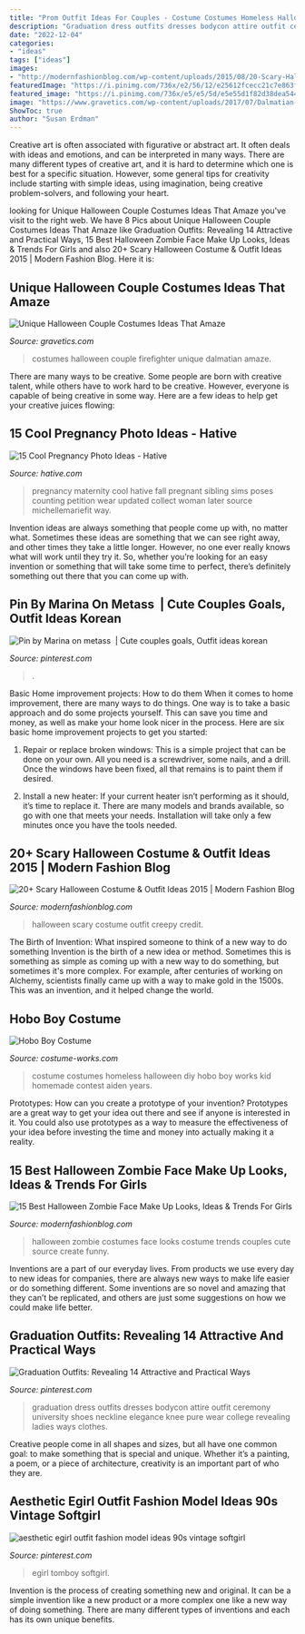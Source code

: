 ```yaml
---
title: "Prom Outfit Ideas For Couples - Costume Costumes Homeless Halloween Diy Hobo Boy Works Kid Homemade Contest Aiden Years"
description: "Graduation dress outfits dresses bodycon attire outfit ceremony university shoes neckline elegance knee pure wear college revealing ladies ways clothes"
date: "2022-12-04"
categories:
- "ideas"
tags: ["ideas"]
images:
- "http://modernfashionblog.com/wp-content/uploads/2015/08/20-Scary-Halloween-Costume-Outfit-Ideas-2015-20.jpg"
featuredImage: "https://i.pinimg.com/736x/e2/56/12/e25612fcecc21c7e863f287788d68c7a.jpg"
featured_image: "https://i.pinimg.com/736x/e5/e5/5d/e5e55d1f82d38dea54448b6164f648a1.jpg"
image: "https://www.gravetics.com/wp-content/uploads/2017/07/Dalmatian-Firefighter.jpg"
ShowToc: true
author: "Susan Erdman"
---
```



Creative art is often associated with figurative or abstract art. It often deals with ideas and emotions, and can be interpreted in many ways. There are many different types of creative art, and it is hard to determine which one is best for a specific situation. However, some general tips for creativity include starting with simple ideas, using imagination, being creative problem-solvers, and following your heart.

	

		
looking for Unique Halloween Couple Costumes Ideas That Amaze you've visit to the right web. We have 8 Pics about Unique Halloween Couple Costumes Ideas That Amaze like Graduation Outfits: Revealing 14 Attractive and Practical Ways, 15 Best Halloween Zombie Face Make Up Looks, Ideas &amp; Trends For Girls and also 20+ Scary Halloween Costume &amp; Outfit Ideas 2015 | Modern Fashion Blog. Here it is:
		
    
## Unique Halloween Couple Costumes Ideas That Amaze

<img loading=lazy src="https://www.gravetics.com/wp-content/uploads/2017/07/Dalmatian-Firefighter.jpg" onerror="this.onerror=null;this.src='https://tse2.mm.bing.net/th?id=OIP.2GyKmF6GvnY-WS6n4MIymwHaJ4&amp;pid=15.1';" alt="Unique Halloween Couple Costumes Ideas That Amaze">

_Source: gravetics.com_

>costumes halloween couple firefighter unique dalmatian amaze. 

	

There are many ways to be creative. Some people are born with creative talent, while others have to work hard to be creative. However, everyone is capable of being creative in some way. Here are a few ideas to help get your creative juices flowing:

    
## 15 Cool Pregnancy Photo Ideas - Hative

<img loading=lazy src="https://hative.com/wp-content/uploads/2014/11/pregnancy-photo-ideas/7-cool-pregnancy-photo-ideas.jpg" onerror="this.onerror=null;this.src='https://tse3.mm.bing.net/th?id=OIP.4LD72bU6nJ_gEpIry0L_8wHaLH&amp;pid=15.1';" alt="15 Cool Pregnancy Photo Ideas - Hative">

_Source: hative.com_

>pregnancy maternity cool hative fall pregnant sibling sims poses counting petition wear updated collect woman later source michellemariefit way. 

	

Invention ideas are always something that people come up with, no matter what. Sometimes these ideas are something that we can see right away, and other times they take a little longer. However, no one ever really knows what will work until they try it. So, whether you’re looking for an easy invention or something that will take some time to perfect, there’s definitely something out there that you can come up with.

    
## Pin By Marina On Metass ️ | Cute Couples Goals, Outfit Ideas Korean

<img loading=lazy src="https://i.pinimg.com/736x/e5/e5/5d/e5e55d1f82d38dea54448b6164f648a1.jpg" onerror="this.onerror=null;this.src='https://tse4.mm.bing.net/th?id=OIP.ZvXfWAKALyv-ZTAS8CuaxAHaLE&amp;pid=15.1';" alt="Pin by Marina on metass ️ | Cute couples goals, Outfit ideas korean">

_Source: pinterest.com_

>. 

	

Basic Home improvement projects: How to do them
When it comes to home improvement, there are many ways to do things. One way is to take a basic approach and do some projects yourself. This can save you time and money, as well as make your home look nicer in the process. Here are six basic home improvement projects to get you started:
1) Repair or replace broken windows: This is a simple project that can be done on your own. All you need is a screwdriver, some nails, and a drill. Once the windows have been fixed, all that remains is to paint them if desired.

2) Install a new heater: If your current heater isn’t performing as it should, it’s time to replace it. There are many models and brands available, so go with one that meets your needs. Installation will take only a few minutes once you have the tools needed.

    
## 20+ Scary Halloween Costume &amp; Outfit Ideas 2015 | Modern Fashion Blog

<img loading=lazy src="http://modernfashionblog.com/wp-content/uploads/2015/08/20-Scary-Halloween-Costume-Outfit-Ideas-2015-20.jpg" onerror="this.onerror=null;this.src='https://tse4.mm.bing.net/th?id=OIP.KDPGPPW1sz76Rq_Y0quohgHaKd&amp;pid=15.1';" alt="20+ Scary Halloween Costume &amp; Outfit Ideas 2015 | Modern Fashion Blog">

_Source: modernfashionblog.com_

>halloween scary costume outfit creepy credit. 

	

The Birth of Invention: What inspired someone to think of a new way to do something
Invention is the birth of a new idea or method. Sometimes this is something as simple as coming up with a new way to do something, but sometimes it's more complex. For example, after centuries of working on Alchemy, scientists finally came up with a way to make gold in the 1500s. This was an invention, and it helped change the world.

    
## Hobo Boy Costume

<img loading=lazy src="http://photos.costume-works.com/full/homeless.jpg" onerror="this.onerror=null;this.src='https://tse2.mm.bing.net/th?id=OIP.9zRbt7s4cTI7NpCuw5v5WAHaLN&amp;pid=15.1';" alt="Hobo Boy Costume">

_Source: costume-works.com_

>costume costumes homeless halloween diy hobo boy works kid homemade contest aiden years. 

	

Prototypes: How can you create a prototype of your invention?
Prototypes are a great way to get your idea out there and see if anyone is interested in it. You could also use prototypes as a way to measure the effectiveness of your idea before investing the time and money into actually making it a reality.

    
## 15 Best Halloween Zombie Face Make Up Looks, Ideas &amp; Trends For Girls

<img loading=lazy src="http://modernfashionblog.com/wp-content/uploads/2014/10/15-Best-Halloween-Zombie-Make-Up-Looks-Ideas-Trends-For-Girls-2014-5.jpg" onerror="this.onerror=null;this.src='https://tse3.mm.bing.net/th?id=OIP.2ViGaBhaHQtoelT6Pfkt8gHaJ7&amp;pid=15.1';" alt="15 Best Halloween Zombie Face Make Up Looks, Ideas &amp; Trends For Girls">

_Source: modernfashionblog.com_

>halloween zombie costumes face looks costume trends couples cute source create funny. 

	

Inventions are a part of our everyday lives. From products we use every day to new ideas for companies, there are always new ways to make life easier or do something different. Some inventions are so novel and amazing that they can’t be replicated, and others are just some suggestions on how we could make life better.

    
## Graduation Outfits: Revealing 14 Attractive And Practical Ways

<img loading=lazy src="https://i.pinimg.com/736x/e2/56/12/e25612fcecc21c7e863f287788d68c7a.jpg" onerror="this.onerror=null;this.src='https://tse3.mm.bing.net/th?id=OIP.XL93DBCGvpCSRjPG0_MmVQHaLG&amp;pid=15.1';" alt="Graduation Outfits: Revealing 14 Attractive and Practical Ways">

_Source: pinterest.com_

>graduation dress outfits dresses bodycon attire outfit ceremony university shoes neckline elegance knee pure wear college revealing ladies ways clothes. 

	

Creative people come in all shapes and sizes, but all have one common goal: to make something that is special and unique. Whether it’s a painting, a poem, or a piece of architecture, creativity is an important part of who they are.

    
## Aesthetic Egirl Outfit Fashion Model Ideas 90s Vintage Softgirl

<img loading=lazy src="https://i.pinimg.com/736x/93/8e/3e/938e3e9c439dfe2da179696cfd271a49.jpg" onerror="this.onerror=null;this.src='https://tse3.mm.bing.net/th?id=OIP.81F72F1tjtg2sP-8kRMGAwHaNK&amp;pid=15.1';" alt="aesthetic egirl outfit fashion model ideas 90s vintage softgirl">

_Source: pinterest.com_

>egirl tomboy softgirl. 

	

Invention is the process of creating something new and original. It can be a simple invention like a new product or a more complex one like a new way of doing something. There are many different types of inventions and each has its own unique benefits.

